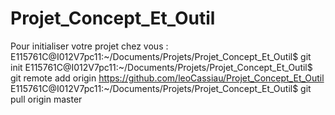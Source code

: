 # Projet_Concept_Et_Outil

Pour initialiser votre projet chez vous :
E115761C@I012V7pc11:~/Documents/Projets/Projet_Concept_Et_Outil$ git init
E115761C@I012V7pc11:~/Documents/Projets/Projet_Concept_Et_Outil$ git remote add origin https://github.com/leoCassiau/Projet_Concept_Et_Outil
E115761C@I012V7pc11:~/Documents/Projets/Projet_Concept_Et_Outil$ git pull origin master
